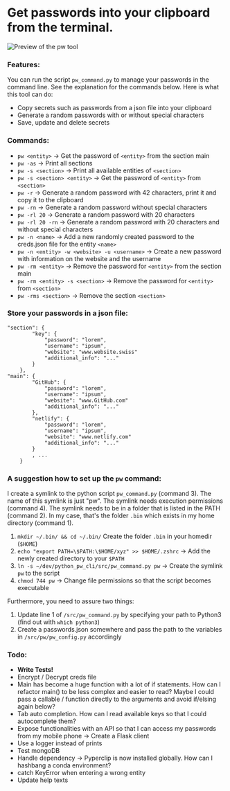 # Get passwords into your clipboard from the terminal.

![Preview of the pw tool](https://github.com/davidkuda/media/blob/main/pw_cli/pw_v0.2.gif)

### Features: 

You can run the script `pw_command.py` to manage your passwords in the command line. See the explanation
for the commands below. Here is what this tool can do:

- Copy secrets such as passwords from a json file into your clipboard
- Generate a random passwords with or without special characters
- Save, update and delete secrets

### Commands:

- `pw <entity>` -> Get the password of `<entity>` from the section main
- `pw -as` -> Print all sections
- `pw -s <section>` -> Print all available entities of `<section>`
- `pw -s <section> <entity>` -> Get the password of `<entity>` from `<section>`
- `pw -r` -> Generate a random password with 42 characters, print it and copy it to the clipboard
- `pw -rn` -> Generate a random password without special characters
- `pw -rl 20` -> Generate a random password with 20 characters
- `pw -rl 20 -rn` -> Generate a random password with 20 characters and without special characters
- `pw -n <name>` -> Add a new randomly created password to the creds.json file for the entity `<name>`  
- `pw -n <entity> -w <website> -u <username>` -> Create a new password with information on the website and the username
- `pw -rm <entity>` -> Remove the password for `<entity>` from the section main
- `pw -rm <entity> -s <section>` -> Remove the password for `<entity>` from `<section>`
- `pw -rms <section>` -> Remove the section `<section>`

### Store your passwords in a json file:

```
"section": {
        "key": {
            "password": "lorem",
            "username": "ipsum",
            "website": "www.website.swiss"
            "additional_info": "..."
        }
    },
"main": {
        "GitHub": {
            "password": "lorem",
            "username": "ipsum",
            "website": "www.GitHub.com"
            "additional_info": "..."
        },
        "netlify": {
            "password": "lorem",
            "username": "ipsum",
            "website": "www.netlify.com"
            "additional_info": "..."
        }
        , ...
    }
```

### A suggestion how to set up the `pw` command:

I create a symlink to the python script `pw_command.py` (command 3). The name of this symlink is just "pw".
The symlink needs execution permissions (command 4). The symlink needs to be in a folder that is listed
in the PATH (command 2). In my case, that's the folder `.bin` which exists in my home directory (command 1).

1. `mkdir ~/.bin/ && cd ~/.bin/` Create the folder `.bin` in your homedir (`$HOME`)
2. `echo "export PATH=\$PATH:\$HOME/xyz" >> $HOME/.zshrc` -> Add the newly created directory to your `$PATH`
3. `ln -s ~/dev/python_pw_cli/src/pw_command.py pw` -> Create the symlink `pw` to the script
4. `chmod 744 pw` -> Change file permissions so that the script becomes executable

Furthermore, you need to assure two things:

1. Update line 1 of `/src/pw_command.py` by specifying your path to Python3 (find out with `which python3`)
2. Create a passwords.json somewhere and pass the path to the variables in `/src/pw/pw_config.py` accordingly

### Todo:

- __Write Tests!__
- Encrypt / Decrypt creds file
- Main has become a huge function with a lot of if statements. How can I refactor main() to be less complex and easier to read? Maybe I could pass a callable / function directly to the arguments and avoid if/elsing again below?
- Tab auto completion. How can I read available keys so that I could autocomplete them?
- Expose functionalities with an API so that I can access my passwords from my mobile phone -> Create a Flask client
- Use a logger instead of prints
- Test mongoDB
- Handle dependency -> Pyperclip is now installed globally. How can I hashbang a conda environment?
- catch KeyError when entering a wrong entity
- Update help texts
